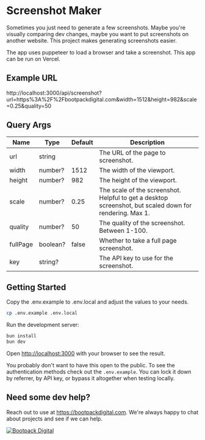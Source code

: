 # Screenshot Maker

Sometimes you just need to generate a few screenshots. Maybe you're visually comparing dev changes, maybe you want to put screenshots on another website. This project makes generating screenshots easier.

The app uses puppeteer to load a browser and take a screenshot. This app can be run on Vercel.

## Example URL

http://localhost:3000/api/screenshot?url=https%3A%2F%2Fbootpackdigital.com&width=1512&height=982&scale=0.25&quality=50

## Query Args

| Name     | Type     | Default | Description                                                                                             |
| -------- | -------- | ------- | ------------------------------------------------------------------------------------------------------- |
| url      | string   |         | The URL of the page to screenshot.                                                                      |
| width    | number?  | 1512    | The width of the viewport.                                                                              |
| height   | number?  | 982     | The height of the viewport.                                                                             |
| scale    | number?  | 0.25    | The scale of the screenshot. Helpful to get a desktop screenshot, but scaled down for rendering. Max 1. |
| quality  | number?  | 50      | The quality of the screenshot. Between 1-100.                                                           |
| fullPage | boolean? | false   | Whether to take a full page screenshot.                                                                 |
| key      | string?  |         | The API key to use for the screenshot.                                                                  |

## Getting Started

Copy the .env.example to .env.local and adjust the values to your needs.

```bash
cp .env.example .env.local
```

Run the development server:

```bash
bun install
bun dev
```

Open [http://localhost:3000](http://localhost:3000) with your browser to see the result.

You probably don't want to have this open to the public. To see the authentication methods check out the `.env.example`. You can
lock it down by referrer, by API key, or bypass it altogether when testing locally.

## Need some dev help?

Reach out to use at https://bootpackdigital.com. We're always happy to chat about projects and see if we can help.

<a href="https://bootpackdigital.com"><img src="https://bootpackdigital.com/og-image.jpg" alt="Bootpack Digital" /></a>
